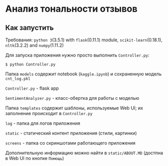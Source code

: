 # Анализ тональности отзывов

## Как запустить

Требования: `python 3`(3.5.1) with `flask`(0.11.1) module, `scikit-learn`(0.18.1), `nltk`(3.2.2) and `numpy`(1.11.2)

Для запуска приложения нужно просто выполнить `Controller.py`:
```
$ python Controller.py
```

Папка `models` содержит notebook (`kaggle.ipynb`) и сохраненную модель `cnt_log.pkl`

`Controller.py` - flask app

`SentimentAnalyzer.py` - класс-обертка для работы с моделью

Папка `templates` содержит шаблоны, используемые Web UI; их заполнение происходит в `Controller.py`

`log` - папка для логов приложения

`static` - статический контент приложения (стили, картинки)

`screens` - папка со скриншотами работающего приложения

Дополнительную информацию можно найти в `static/ABOUT.MD` (достпна в Web UI по кнопке `Помощь`)
